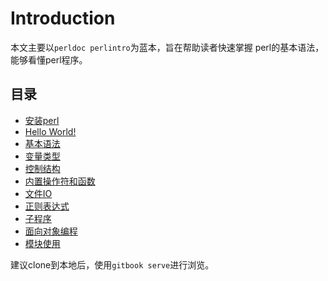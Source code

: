 # Introduction

本文主要以`perldoc perlintro`为蓝本，旨在帮助读者快速掌握
perl的基本语法，能够看懂perl程序。


## 目录

* [安装perl](install.md)
* [Hello World!](hello.md)
* [基本语法](syntax.md)
* [变量类型](variable.md)
* [控制结构](control_flow.md)
* [内置操作符和函数](builtin.md)
* [文件IO](fileio.md)
* [正则表达式](regex.md)
* [子程序](subroutine.md)
* [面向对象编程](oo.md)
* [模块使用](module.md)


建议clone到本地后，使用`gitbook serve`进行浏览。
